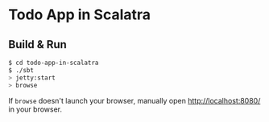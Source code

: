 # Todo App in Scalatra #

## Build & Run ##

```sh
$ cd todo-app-in-scalatra
$ ./sbt
> jetty:start
> browse
```

If `browse` doesn't launch your browser, manually open [http://localhost:8080/](http://localhost:8080/) in your browser.

